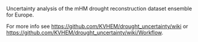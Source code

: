 Uncertainty analysis of the mHM drought reconstruction dataset ensemble for Europe. 

For more info see https://github.com/KVHEM/drought_uncertainty/wiki or https://github.com/KVHEM/drought_uncertainty/wiki/Workflow.

